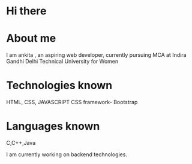 # Hi there

# About me 
I am ankita , an aspiring web developer, currently pursuing MCA at Indira Gandhi Delhi Technical University for Women

# Technologies known
HTML, CSS, JAVASCRIPT
CSS framework- Bootstrap

# Languages known
C,C++,Java

I am currently working on backend technologies.
<!---
ankita3636/ankita3636 is a ✨ special ✨ repository because its `README.md` (this file) appears on your GitHub profile.
You can click the Preview link to take a look at your changes.
--->
